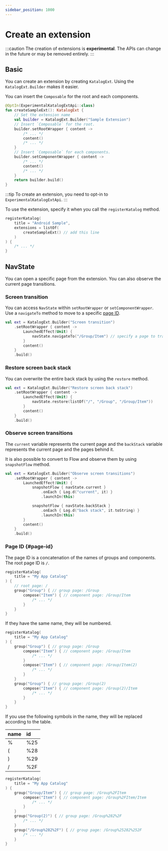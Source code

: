 ```yaml
---
sidebar_position: 1000
---
```

# Create an extension

:::caution
The creation of extensions is **experimental**.
The APIs can change in the future or may be removed entirely.
:::

## Basic

You can create an extension by creating `KatalogExt`.
Using the `KatalogExt.Builder` makes it easier.

You can insert the `Composable` for the root and each components.

```kotlin
@OptIn(ExperimentalKatalogExtApi::class)
fun createSampleExt(): KatalogExt {
    // Set the extension name
    val builder = KatalogExt.Builder("Sample Extension")
    // Insert `Composable` for the root.
    builder.setRootWrapper { content ->
        /* ... */
        content()
        /* ... */
    }
    // Insert `Composable` for each components.
    builder.setComponentWrapper { content ->
        /* ... */
        content()
        /* ... */
    }
    return builder.build()
}
```

:::tip
To create an extension, you need to opt-in to `ExperimentalKatalogExtApi`.
:::


To use the extension, specify it when you call the `registerKatalog` method.

```kotlin {4}
registerKatalog(
    title = "Android Sample",
    extensions = listOf(
        createSampleExt() // add this line
    )
) {
    /* ... */
}
```

## NavState
You can open a specific page from the extension.
You can also observe the current page transitions.

### Screen transition
You can access `NavState` within `setRootWrapper` or `setComponentWrapper`.
Use a `navigateTo` method to move to a specific [page ID](#page-id).

```kotlin {4}
val ext = KatalogExt.Builder("Screen transition")
    .setRootWrapper { content ->
        LaunchedEffect(Unit) {
            navState.navigateTo("/Group/Item") // specify a page to transition
        }
        content()
    }
    .build()
```

### Restore screen back stack
You can overwrite the entire back stack by using the `restore` method.

```kotlin {4}
val ext = KatalogExt.Builder("Restore screen back stack")
    .setRootWrapper { content ->
        LaunchedEffect(Unit) {
            navState.restore(listOf("/", "/Group", "/Group/Item"))
        }
        content()
    }
    .build()
```

### Observe screen transitions
The `current` variable represents the current page and the `backStack` variable represents the current page and the pages behind it.

It is also possible to convert to Flow and observe them by using `snapshotFlow` method.

```kotlin {4,8}
val ext = KatalogExt.Builder("Observe screen transitions")
    .setRootWrapper { content ->
        LaunchedEffect(Unit) {
            snapshotFlow { navState.current }
                .onEach { Log.d("current", it) }
                .launchIn(this)

            snapshotFlow { navState.backStack }
                .onEach { Log.d("back stack", it.toString) }
                .launchIn(this)
        }
        content()
    }
    .build()
```

### Page ID {#page-id}

The page ID is a concatenation of the names of groups and components.
The root page ID is `/`.

```kotlin
registerKatalog(
    title = "My App Catalog"
) {
    // root page: /
    group("Group") { // group page: /Group
        compose("Item") { // component page: /Group/Item
            /* ... */
        }
    }
}
```

If they have the same name, they will be numbered.

```kotlin
registerKatalog(
    title = "My App Catalog"
) {
    group("Group") { // group page: /Group
        compose("Item") { // component page: /Group/Item
            /* ... */
        }
        compose("Item") { // component page: /Group/Item(2)
            /* ... */
        }
    }
    group("Group") { // group page: /Group(2)
        compose("Item") { // component page: /Group(2)/Item
            /* ... */
        }
    }
}
```

If you use the following symbols in the name, they will be replaced according to the table.

name|id
:--|:--
%|%25
(|%28
)|%29
/|%2F

```kotlin
registerKatalog(
    title = "My App Catalog"
) {
    group("Group/Item") { // group page: /Group%2FItem
        compose("Item") { // component page: /Group%2FItem/Item
            /* ... */
        }
    }
    group("Group(2)") { // group page: /Group%282%2F
        /* ... */
    }
    group("/Group%282%2F") { // group page: /Group%25282%252F
        /* ... */
    }
}
